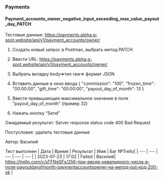 ### Payments
#### Payment_accounts_owner_negative_input_exceeding_max_value_payout_day_PATCH

Тестовые данные: https://payments.alpha.g-spot.website/api/v1/payment_accounts/owner/


1. Создать новый запрос в Postman, выбрать метод PATCH

2. Ввести URL: https://payments.alpha.g-spot.website/api/v1/payment_accounts/owner/

3. Выбрать вкладку body=>тип raw=> формат JSON

4. Вставить данные в окно ввода
{
  "commission": "100",
  "frozen_time": "00:00:00",
  "gift_time": "00:00:00",
  "payout_day_of_month": 13
}

5. Ввести превышающее максимальное значение в поле "payout_day_of_month" (пример 32)

6. Нажать кнопку “Send”

Ожидаемый результат: Server response status code 400 Bad Request


Постусловие: удалить тестовые данные

Автор: Василий

Тест выполнен
|     Дата    | Время | Результат |   Имя  | Баг №Trello|
|     ---     |  ---  |    ---    |   ---  |    ---     |
|  2023-07-23 | 17:02 |   Failed  | Василий|     https://trello.com/c/sTFNgSFs/256-при-вводе-невалидного-числа-в-поле-payoutdayofmonth-paymentaccountsowner-на-метод-put-код-200-ok      | 
